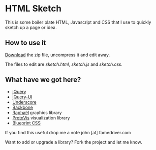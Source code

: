 # HTML Sketch

This is some boiler plate HTML, Javascript and CSS that I use to quickly sketch up a page or idea.

## How to use it

[Download](https://github.com/jweir/HTML-Sketch/zipball/master) the zip file, uncompress it and edit away.

The files to edit are *sketch.html*, *sketch.js* and *sketch.css*.

## What have we got here?

*  [jQuery](http://jquery.com/)
*  [jQuery-UI](http://jqueryui.com)
*  [Underscore](http://documentcloud.github.com)
*  [Backbone](http://documentcloud.github.com/backbone)
*  [Raphaël](http://raphaeljs.com) graphics library
*  [ProtoVis](http://vis.stanford.edu/protovis/) visualization library
*  [Blueprint CSS](http://www.blueprintcss.org/)


If you find this useful drop me a note john [at] famedriver.com

Want to add or upgrade a library? Fork the project and let me know.
